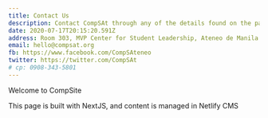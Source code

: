 ```yaml
---
title: Contact Us
description: Contact CompSAt through any of the details found on the page.
date: 2020-07-17T20:15:20.591Z
address: Room 303, MVP Center for Student Leadership, Ateneo de Manila University, Katipunan, Quezon City
email: hello@compsat.org
fb: https://www.facebook.com/CompSAteneo
twitter: https://twitter.com/CompSAt
# cp: 0908-343-5801
---
```


Welcome to CompSite

This page is built with NextJS, and content is managed in Netlify CMS
